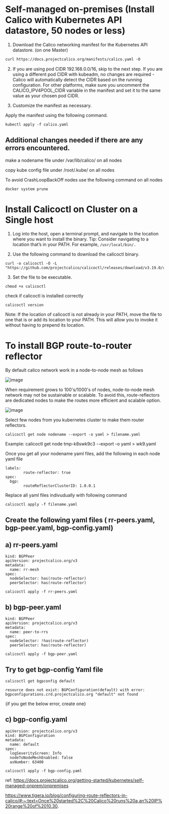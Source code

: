 # Self-managed on-premises (Install Calico with Kubernetes API datastore, 50 nodes or less)

1. Download the Calico networking manifest for the Kubernetes API datastore. (on one Master)
~~~ txt
curl https://docs.projectcalico.org/manifests/calico.yaml -O
~~~
2. If you are using pod CIDR 192.168.0.0/16, skip to the next step. If you are using a different pod CIDR with kubeadm, no changes are required - Calico will automatically detect the CIDR based on the running configuration. For other platforms, make sure you uncomment the CALICO_IPV4POOL_CIDR variable in the manifest and set it to the same value as your chosen pod CIDR.

3. Customize the manifest as necessary.
   
Apply the manifest using the following command.
~~~ txt
kubectl apply -f calico.yaml
~~~

## Additional changes needed if there are any errors encountered.

make a nodename file under /var/lib/calico/ on all nodes

copy kube config file under /root/.kube/ on all nodes

To avoid CrashLoopBackOff nodes use the following command on all nodes
~~~ txt
docker system prune
~~~

# Install Calicoctl on Cluster on a Single host
1. Log into the host, open a terminal prompt, and navigate to the location where you want to install the binary.
Tip: Consider navigating to a location that’s in your PATH. For example, ``` /usr/local/bin/. ```

2. Use the following command to download the calicoctl binary.
```
curl -o calicoctl -O -L  "https://github.com/projectcalico/calicoctl/releases/download/v3.19.0/calicoctl" 
```
3. Set the file to be executable.
```
chmod +x calicoctl
```
check if calicoctl is installed correctly
```
calicoctl version
```
Note: If the location of calicoctl is not already in your PATH, move the file to one that is or add its location to your PATH. This will allow you to invoke it without having to prepend its location.


# To install BGP route-to-router reflector
By default calico network work in a node-to-node mesh as follows

![image](https://user-images.githubusercontent.com/14257200/119192272-d85aa780-ba4d-11eb-87b6-54393d6fe58f.png)

When requirement grows to 100's/1000's of nodes, node-to-node mesh network may not be sustainable or scalable. To avoid this, route-reflectors are dedicated nodes to make the routes more efficient and scalable option.

![image](https://user-images.githubusercontent.com/14257200/119192247-ced13f80-ba4d-11eb-95ca-90056d681835.png)

Select few nodes from you kubernetes cluster to make them router reflectors.
```
calicoctl get node nodename --export -o yaml > filename.yaml
```
Example: calicoctl get node tmp-k8swk9c3 --export -o yaml > wk9.yaml

Once you get all your nodename yaml files, add the following in each node yaml file
```
labels:
        route-reflector: true
spec:
  bgp:
        routeReflectorClusterID: 1.0.0.1
```
Replace all yaml files indivudually with following command
```
calicoctl apply -f filename.yaml
```
## Create the following yaml files ( rr-peers.yaml, bgp-peer.yaml, bgp-config.yaml)

## a) rr-peers.yaml
```
kind: BGPPeer
apiVersion: projectcalico.org/v3
metadata:
  name: rr-mesh
spec:
  nodeSelector: has(route-reflector)
  peerSelector: has(route-reflector)
```
```
calicoctl apply -f rr-peers.yaml
```
## b) bgp-peer.yaml

```
kind: BGPPeer
apiVersion: projectcalico.org/v3
metadata:
  name: peer-to-rrs
spec:
  nodeSelector: !has(route-reflector)
  peerSelector: has(route-reflector)
```
```
calicoctl apply -f bgp-peer.yaml
```

## Try to get bgp-config Yaml file
```
calicoctl get bgpconfig default  

resource does not exist: BGPConfiguration(default) with error: bgpconfigurations.crd.projectcalico.org "default" not found
```
{if you get the below error, create one}

## c) bgp-config.yaml

```
apiVersion: projectcalico.org/v3
kind: BGPConfiguration
metadata:
  name: default
spec:
  logSeverityScreen: Info
  nodeToNodeMeshEnabled: false
  asNumber: 63400
```
```
calicoctl apply -f bgp-config.yaml
```













ref: 
https://docs.projectcalico.org/getting-started/kubernetes/self-managed-onprem/onpremises

https://www.tigera.io/blog/configuring-route-reflectors-in-calico/#:~:text=Once%20started%2C%20Calico%20runs%20a,an%20IP%20range%20of%2010.30.
